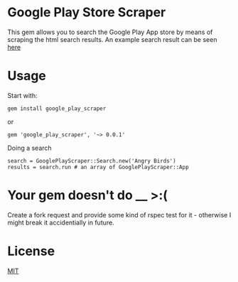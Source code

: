 Google Play Store Scraper
========================

This gem allows you to search the Google Play App store by means of scraping the html search results. An example search result can be seen [here][Google Play Search Results]

Usage
=====

Start with:

    gem install google_play_scraper
or

    gem 'google_play_scraper', '~> 0.0.1'
Doing a search

    search = GooglePlayScraper::Search.new('Angry Birds')
    results = search.run # an array of GooglePlayScraper::App
    


Your gem doesn't do __ >:(
======
Create a fork request and provide some kind of rspec test for it - otherwise I might break it accidentially in future.

License
=====
[MIT][MIT License]

  [Google Play Search Results]: https://play.google.com/store/search?q=Angry%20Birds&c=apps&num=10
  [MIT License]: http://opensource.org/licenses/MIT    